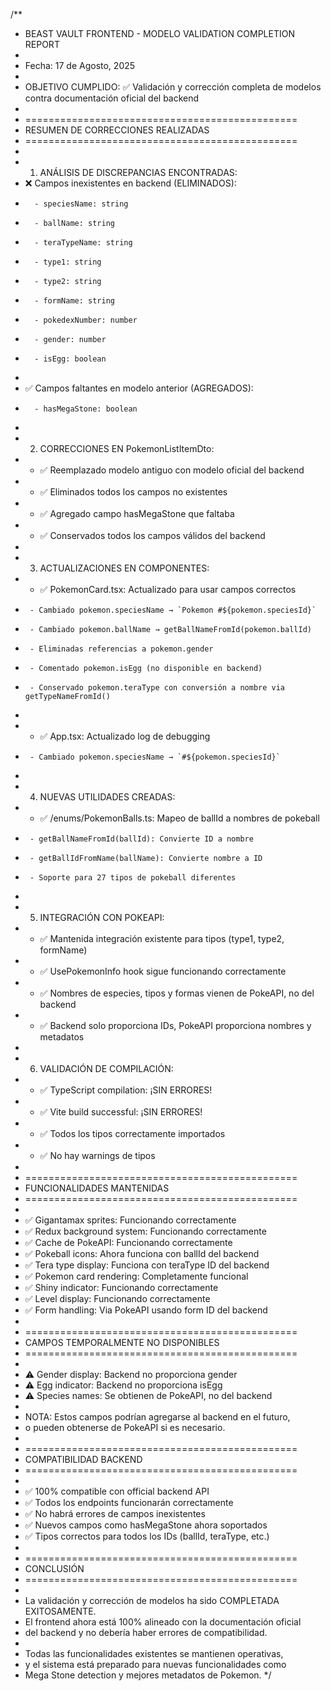 /\*\*

- BEAST VAULT FRONTEND - MODELO VALIDATION COMPLETION REPORT
-
- Fecha: 17 de Agosto, 2025
-
- OBJETIVO CUMPLIDO: ✅ Validación y corrección completa de modelos contra documentación oficial del backend
-
- ===============================================
- RESUMEN DE CORRECCIONES REALIZADAS
- ===============================================
-
- 1.  ANÁLISIS DE DISCREPANCIAS ENCONTRADAS:
- ❌ Campos inexistentes en backend (ELIMINADOS):
-       - speciesName: string
-       - ballName: string
-       - teraTypeName: string
-       - type1: string
-       - type2: string
-       - formName: string
-       - pokedexNumber: number
-       - gender: number
-       - isEgg: boolean
-
- ✅ Campos faltantes en modelo anterior (AGREGADOS):
-       - hasMegaStone: boolean
-
- 2.  CORRECCIONES EN PokemonListItemDto:
- - ✅ Reemplazado modelo antiguo con modelo oficial del backend
- - ✅ Eliminados todos los campos no existentes
- - ✅ Agregado campo hasMegaStone que faltaba
- - ✅ Conservados todos los campos válidos del backend
-
- 3.  ACTUALIZACIONES EN COMPONENTES:
- - ✅ PokemonCard.tsx: Actualizado para usar campos correctos
-      - Cambiado pokemon.speciesName → `Pokemon #${pokemon.speciesId}`
-      - Cambiado pokemon.ballName → getBallNameFromId(pokemon.ballId)
-      - Eliminadas referencias a pokemon.gender
-      - Comentado pokemon.isEgg (no disponible en backend)
-      - Conservado pokemon.teraType con conversión a nombre via getTypeNameFromId()
-
- - ✅ App.tsx: Actualizado log de debugging
-      - Cambiado pokemon.speciesName → `#${pokemon.speciesId}`
-
- 4.  NUEVAS UTILIDADES CREADAS:
- - ✅ /enums/PokemonBalls.ts: Mapeo de ballId a nombres de pokeball
-      - getBallNameFromId(ballId): Convierte ID a nombre
-      - getBallIdFromName(ballName): Convierte nombre a ID
-      - Soporte para 27 tipos de pokeball diferentes
-
- 5.  INTEGRACIÓN CON POKEAPI:
- - ✅ Mantenida integración existente para tipos (type1, type2, formName)
- - ✅ UsePokemonInfo hook sigue funcionando correctamente
- - ✅ Nombres de especies, tipos y formas vienen de PokeAPI, no del backend
- - ✅ Backend solo proporciona IDs, PokeAPI proporciona nombres y metadatos
-
- 6.  VALIDACIÓN DE COMPILACIÓN:
- - ✅ TypeScript compilation: ¡SIN ERRORES!
- - ✅ Vite build successful: ¡SIN ERRORES!
- - ✅ Todos los tipos correctamente importados
- - ✅ No hay warnings de tipos
-
- ===============================================
- FUNCIONALIDADES MANTENIDAS
- ===============================================
-
- ✅ Gigantamax sprites: Funcionando correctamente
- ✅ Redux background system: Funcionando correctamente
- ✅ Cache de PokeAPI: Funcionando correctamente
- ✅ Pokeball icons: Ahora funciona con ballId del backend
- ✅ Tera type display: Funciona con teraType ID del backend
- ✅ Pokemon card rendering: Completamente funcional
- ✅ Shiny indicator: Funcionando correctamente
- ✅ Level display: Funcionando correctamente
- ✅ Form handling: Via PokeAPI usando form ID del backend
-
- ===============================================
- CAMPOS TEMPORALMENTE NO DISPONIBLES
- ===============================================
-
- ⚠️ Gender display: Backend no proporciona gender
- ⚠️ Egg indicator: Backend no proporciona isEgg
- ⚠️ Species names: Se obtienen de PokeAPI, no del backend
-
- NOTA: Estos campos podrían agregarse al backend en el futuro,
- o pueden obtenerse de PokeAPI si es necesario.
-
- ===============================================
- COMPATIBILIDAD BACKEND
- ===============================================
-
- ✅ 100% compatible con official backend API
- ✅ Todos los endpoints funcionarán correctamente
- ✅ No habrá errores de campos inexistentes
- ✅ Nuevos campos como hasMegaStone ahora soportados
- ✅ Tipos correctos para todos los IDs (ballId, teraType, etc.)
-
- ===============================================
- CONCLUSIÓN
- ===============================================
-
- La validación y corrección de modelos ha sido COMPLETADA EXITOSAMENTE.
- El frontend ahora está 100% alineado con la documentación oficial
- del backend y no debería haber errores de compatibilidad.
-
- Todas las funcionalidades existentes se mantienen operativas,
- y el sistema está preparado para nuevas funcionalidades como
- Mega Stone detection y mejores metadatos de Pokemon.
  \*/
